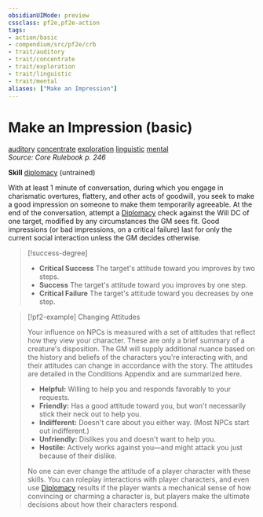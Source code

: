 ```yaml
---
obsidianUIMode: preview
cssclass: pf2e,pf2e-action
tags:
- action/basic
- compendium/src/pf2e/crb
- trait/auditory
- trait/concentrate
- trait/exploration
- trait/linguistic
- trait/mental
aliases: ["Make an Impression"]
---
```

# Make an Impression (basic)
[auditory](rules/traits/auditory.md)  [concentrate](rules/traits/concentrate.md)  [exploration](rules/traits/exploration.md)  [linguistic](rules/traits/linguistic.md)  [mental](rules/traits/mental.md)  
*Source: Core Rulebook p. 246*  

**Skill** [diplomacy](compendium/skills.md#Diplomacy) (untrained)

With at least 1 minute of conversation, during which you engage in charismatic overtures, flattery, and other acts of goodwill, you seek to make a good impression on someone to make them temporarily agreeable. At the end of the conversation, attempt a [Diplomacy](compendium/skills.md#Diplomacy) check against the Will DC of one target, modified by any circumstances the GM sees fit. Good impressions (or bad impressions, on a critical failure) last for only the current social interaction unless the GM decides otherwise.

> [!success-degree] 
> - **Critical Success** The target's attitude toward you improves by two steps.
> - **Success** The target's attitude toward you improves by one step.
> - **Critical Failure** The target's attitude toward you decreases by one step.

> [!pf2-example] Changing Attitudes
> 
> Your influence on NPCs is measured with a set of attitudes that reflect how they view your character. These are only a brief summary of a creature's disposition. The GM will supply additional nuance based on the history and beliefs of the characters you're interacting with, and their attitudes can change in accordance with the story. The attitudes are detailed in the Conditions Appendix and are summarized here.
> 
> - **Helpful:** Willing to help you and responds favorably to your requests.
> - **Friendly:** Has a good attitude toward you, but won't necessarily stick their neck out to help you.
> - **Indifferent:** Doesn't care about you either way. (Most NPCs start out indifferent.)
> - **Unfriendly:** Dislikes you and doesn't want to help you.
> - **Hostile:** Actively works against you—and might attack you just because of their dislike.
> 
> No one can ever change the attitude of a player character with these skills. You can roleplay interactions with player characters, and even use [Diplomacy](compendium/skills.md#Diplomacy) results if the player wants a mechanical sense of how convincing or charming a character is, but players make the ultimate decisions about how their characters respond.